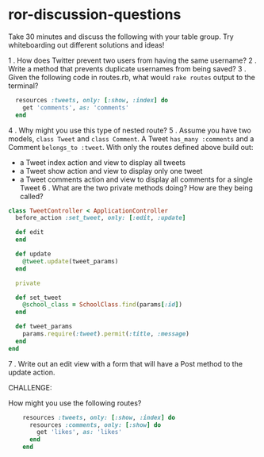 # ror-discussion-questions

Take 30 minutes and discuss the following with your table group. Try whiteboarding out different solutions and ideas!

1 . How does Twitter prevent two users from having the same username?
2 . Write a method that prevents duplicate usernames from being saved?
3 . Given the following code in routes.rb, what would `rake routes` output to the terminal?

```ruby
  resources :tweets, only: [:show, :index] do
    get 'comments', as: 'comments'
  end
```

4 . Why might you use this type of nested route?
5 . Assume you have two models, `class Tweet` and `class Comment`. A Tweet `has_many :comments` and a Comment `belongs_to :tweet`. With only the routes defined above build out:
  * a Tweet index action and view to display all tweets
  * a Tweet show action and view to display only one tweet 
  * a Tweet comments action and view to display all comments for a single Tweet
6 . What are the two private methods doing? How are they being called?

```ruby
class TweetController < ApplicationController
  before_action :set_tweet, only: [:edit, :update]

  def edit
  end

  def update
    @tweet.update(tweet_params)
  end

  private

  def set_tweet
    @school_class = SchoolClass.find(params[:id])
  end

  def tweet_params
    params.require(:tweet).permit(:title, :message)
  end
end
```

7 . Write out an edit view with a form that will have a Post method to the update action.

CHALLENGE:

How might you use the following routes?

```ruby
    resources :tweets, only: [:show, :index] do
      resources :comments, only: [:show] do
        get 'likes', as: 'likes'
      end
    end
```
